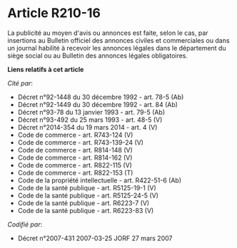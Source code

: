 # Article R210-16

La publicité au moyen d'avis ou annonces est faite, selon le cas, par insertions au Bulletin officiel des annonces civiles et
commerciales ou dans un journal habilité à recevoir les annonces légales dans le département du siège social ou au Bulletin
des annonces légales obligatoires.

**Liens relatifs à cet article**

_Cité par_:

  - Décret n°92-1448 du 30 décembre 1992 - art. 78-5 (Ab)
  - Décret n°92-1449 du 30 décembre 1992 - art. 84 (Ab)
  - Décret n°93-78 du 13 janvier 1993 - art. 79-5 (Ab)
  - Décret n°93-492 du 25 mars 1993 - art. 48-5 (V)
  - Décret n°2014-354 du 19 mars 2014 - art. 4 (V)
  - Code de commerce - art. R743-124 (V)
  - Code de commerce - art. R743-139-24 (V)
  - Code de commerce - art. R814-148 (V)
  - Code de commerce - art. R814-162 (V)
  - Code de commerce - art. R822-115 (V)
  - Code de commerce - art. R822-153 (T)
  - Code de la propriété intellectuelle - art. R422-51-6 (Ab)
  - Code de la santé publique - art. R5125-19-1 (V)
  - Code de la santé publique - art. R5125-24-5 (V)
  - Code de la santé publique - art. R6223-7 (V)
  - Code de la santé publique - art. R6223-83 (V)

_Codifié par_:

  - Décret n°2007-431 2007-03-25 JORF 27 mars 2007
